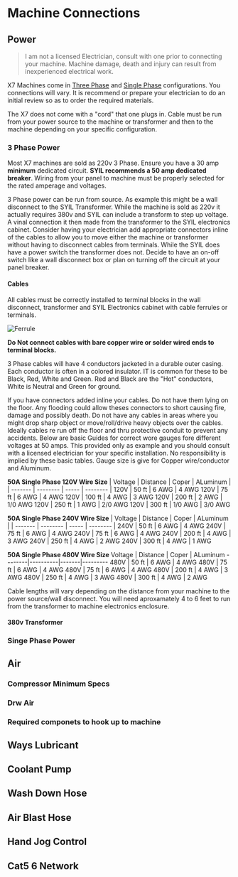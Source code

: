 # Machine Connections

## Power

> I am not a licensed Electrician, consult with one prior to connecting your machine. Machine damage, death and injury can result from inexperienced electrical work.

X7 Machines come in [Three Phase](#3-phase-power30-Phase-Power) and [Single Phase](#singe-phase-powerSingle-Phase-Power) configurations. You connections will vary. It is recommend or prepare your electrician to do an initial review so as to order the required materials.

The X7 does not come with a "cord" that one plugs in. Cable must be run from your power source to the machine or transformer and then to the machine depending on your specific configuration.

### 3 Phase Power

Most X7 machines are sold as 220v 3 Phase. Ensure you have a 30 amp **minimum** dedicated circuit. **SYIL recommends a 50 amp dedicated breaker**. Wiring from your panel to machine must be properly selected for the rated amperage and voltages.

3 Phase power can be run from source. As example this might be a wall disconnect to the SYIL Transformer. While the machine is sold as 220v it actually requires 380v and SYIL can include a transform to step up voltage. A vinal connection it then made from the transformer to the SYIL electronics cabinet. Consider having your electrician add appropriate connectors inline of the cables to allow you to move either the machine or transformer without having to disconnect cables from terminals. While the SYIL does have a power switch the transformer does not. Decide to have an on-off switch like a wall disconnect box or plan on turning off the circuit at your panel breaker.

#### Cables

All cables must be correctly installed to terminal blocks in the wall disconnect, transformer and SYIL Electronics cabinet with cable ferrules or terminals.

![Ferrule](images/IMG_2313.png)

**Do Not connect cables with bare copper wire or solder wired ends to terminal blocks.**

3 Phase cables will have 4 conductors jacketed in a durable outer casing. Each conductor is often in a colored insulator. IT is common for these to be Black, Red, White and Green.
Red and Black are the "Hot" conductors, White is Neutral and Green for ground.

If you have connectors added inline your cables. Do not have them lying on the floor. Any flooding could allow theses connectors to short causing fire, damage and possibly death. Do not have any cables in areas where you might drop sharp object or move/roll/drive heavy objects over the cables. Ideally cables re run off the floor and thru protective conduit to prevent any accidents. Below are basic Guides for correct wore gauges fore different voltages at 50 amps. This provided only as example and you should consult with a licensed electrician for your specific installation. No responsibility is implied by these basic tables. Gauge size is give for Copper wire/conductor and Aluminum.

**50A Single Phase 120V Wire Size**
| Voltage | Distance | Coper | ALuminum |
| ------- | -------- | ----- | -------- |
120V | 50 ft | 6 AWG | 4 AWG
120V | 75 ft | 6 AWG | 4 AWG
120V | 100 ft | 4 AWG | 3 AWG
120V | 200 ft | 2 AWG | 1/0 AWG
120V | 250 ft | 1 AWG | 2/0 AWG
120V | 300 ft | 1/0 AWG | 3/0 AWG

**50A Single Phase 240V Wire Size**
| Voltage | Distance | Coper | ALuminum |
| ------- | -------- | ----- | -------- |
240V | 50 ft | 6 AWG | 4 AWG
240V | 75 ft | 6 AWG | 4 AWG
240V | 75 ft | 6 AWG | 4 AWG
240V | 200 ft | 4 AWG | 3 AWG
240V | 250 ft | 4 AWG | 2 AWG
240V | 300 ft | 4 AWG | 1 AWG

**50A Single Phase 480V Wire Size**
Voltage | Distance | Coper | ALuminum
--------|----------|-------|---------
480V | 50 ft | 6 AWG | 4 AWG
480V | 75 ft | 6 AWG | 4 AWG
480V | 75 ft | 6 AWG | 4 AWG
480V | 200 ft | 4 AWG | 3 AWG
480V | 250 ft | 4 AWG | 3 AWG
480V | 300 ft | 4 AWG | 2 AWG

Cable lengths will vary depending on the distance from your machine to the power source/wall disconnect.
You will need aproxamately 4 to 6 feet to run from the transformer to machine electronics enclosure.

#### 380v Transformer

### Singe Phase Power

## Air

### Compressor Minimum Specs

### Drw Air

### Required componets to hook up to machine

## Ways Lubricant

## Coolant Pump

## Wash Down Hose

## Air Blast Hose

## Hand Jog Control

## Cat5 6 Network
